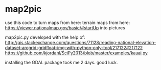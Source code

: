 # map2pic

use this code to turn maps from here:
terrain maps from here: https://viewer.nationalmap.gov/basic/#startUp
into pictures

map2pic.py developed with the help of:
http://gis.stackexchange.com/questions/71128/reading-national-elevation-dataset-arcgrid-gridfloat-img-with-python-only-tool/217122#217122
https://github.com/kjordahl/SciPy2013/blob/master/examples/kauai.py

installing the GDAL package took me 2 days. good luck.
